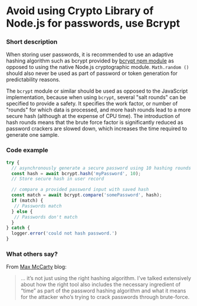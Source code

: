 # Avoid using Crypto Library of Node.js for passwords, use Bcrypt

### Short description

When storing user passwords, it is recommended to use an adaptive hashing algorithm such as bcrypt provided by [bcrypt npm module](https://www.npmjs.com/package/bcrypt) as opposed to using the native Node.js cryptographic module. `Math.random ()` should also never be used as part of password or token generation for predictability reasons.

The `bcrypt` module or similar should be used as opposed to the JavaScript implementation, because when using `bcrypt`, several "salt rounds" can be specified to provide a safety. It specifies the work factor, or number of "rounds" for which data is processed, and more hash rounds lead to a more secure hash (although at the expense of CPU time). The introduction of hash rounds means that the brute force factor is significantly reduced as password crackers are slowed down, which increases the time required to generate one sample.

### Code example

```javascript
try {
  // asynchronously generate a secure password using 10 hashing rounds
  const hash = await bcrypt.hash('myPassword', 10);
  // Store secure hash in user record

  // compare a provided password input with saved hash
  const match = await bcrypt.compare('somePassword', hash);
  if (match) {
   // Passwords match
  } else {
   // Passwords don't match
  }
} catch {
  logger.error('could not hash password.')
}
```

### What others say?

From [Max McCarty](https://dzone.com/articles/nodejs-and-password-storage-with-bcrypt) blog:
> ... it’s not just using the right hashing algorithm. I’ve talked extensively about how the right tool also includes the necessary ingredient of “time” as part of the password hashing algorithm and what it means for the attacker who’s trying to crack passwords through brute-force.

